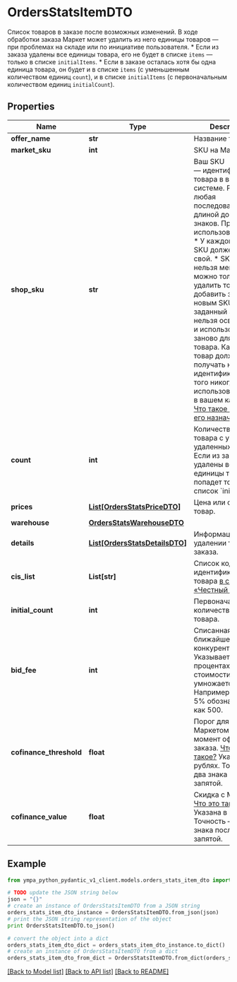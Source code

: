 # OrdersStatsItemDTO

Список товаров в заказе после возможных изменений.  В ходе обработки заказа Маркет может удалить из него единицы товаров — при проблемах на складе или по инициативе пользователя.  * Если из заказа удалены все единицы товара, его не будет в списке `items` — только в списке `initialItems`.  * Если в заказе осталась хотя бы одна единица товара, он будет и в списке `items` (с уменьшенным количеством единиц `count`), и в списке `initialItems` (с первоначальным количеством единиц `initialCount`). 

## Properties
Name | Type | Description | Notes
------------ | ------------- | ------------- | -------------
**offer_name** | **str** | Название товара. | [optional] 
**market_sku** | **int** | SKU на Маркете. | [optional] 
**shop_sku** | **str** | Ваш SKU — идентификатор товара в вашей системе.  Разрешена любая последовательность длиной до 255 знаков.  Правила использования SKU:  * У каждого товара SKU должен быть свой.  * SKU товара нельзя менять — можно только удалить товар и добавить заново с новым SKU.  * Уже заданный SKU нельзя освободить и использовать заново для другого товара. Каждый товар должен получать новый идентификатор, до того никогда не использовавшийся в вашем каталоге.  [Что такое SKU и как его назначать](https://yandex.ru/support/marketplace/assortment/add/index.html#fields)  | [optional] 
**count** | **int** | Количество единиц товара с учетом удаленных единиц.  Если из заказа удалены все единицы товара, он попадет только в список &#x60;initialItems&#x60;.  | [optional] 
**prices** | [**List[OrdersStatsPriceDTO]**](OrdersStatsPriceDTO.md) | Цена или скидки на товар. | [optional] 
**warehouse** | [**OrdersStatsWarehouseDTO**](OrdersStatsWarehouseDTO.md) |  | [optional] 
**details** | [**List[OrdersStatsDetailsDTO]**](OrdersStatsDetailsDTO.md) | Информация об удалении товара из заказа. | [optional] 
**cis_list** | **List[str]** | Список кодов идентификации товара [в системе «Честный ЗНАК»](https://честныйзнак.рф/). | [optional] 
**initial_count** | **int** | Первоначальное количество единиц товара. | [optional] 
**bid_fee** | **int** | Списанная ставка ближайшего конкурента.  Указывается в процентах от стоимости товара и умножается на 100. Например, ставка 5% обозначается как 500.  | [optional] 
**cofinance_threshold** | **float** | Порог для скидок с Маркетом на момент оформления заказа. [Что это такое?](https://yandex.ru/support/marketplace/marketing/smart-pricing.html#sponsored-discounts)  Указан в рублях. Точность — два знака после запятой.  | [optional] 
**cofinance_value** | **float** | Скидка с Маркетом. [Что это такое?](https://yandex.ru/support/marketplace/marketing/smart-pricing.html#sponsored-discounts)  Указана в рублях. Точность — два знака после запятой.  | [optional] 

## Example

```python
from ympa_python_pydantic_v1_client.models.orders_stats_item_dto import OrdersStatsItemDTO

# TODO update the JSON string below
json = "{}"
# create an instance of OrdersStatsItemDTO from a JSON string
orders_stats_item_dto_instance = OrdersStatsItemDTO.from_json(json)
# print the JSON string representation of the object
print OrdersStatsItemDTO.to_json()

# convert the object into a dict
orders_stats_item_dto_dict = orders_stats_item_dto_instance.to_dict()
# create an instance of OrdersStatsItemDTO from a dict
orders_stats_item_dto_from_dict = OrdersStatsItemDTO.from_dict(orders_stats_item_dto_dict)
```
[[Back to Model list]](../README.md#documentation-for-models) [[Back to API list]](../README.md#documentation-for-api-endpoints) [[Back to README]](../README.md)


